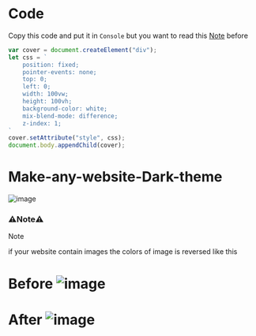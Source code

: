 # Code
Copy this code and put it in ```Console``` but you want to read this [Note](https://github.com/alirafatartist/Make-any-website-Dark-theme/tree/main?tab=readme-ov-file#%EF%B8%8Fnote%EF%B8%8F)  before
```js
var cover = document.createElement("div"); 
let css = ` 
    position: fixed; 
    pointer-events: none; 
    top: 0; 
    left: 0; 
    width: 100vw; 
    height: 100vh; 
    background-color: white; 
    mix-blend-mode: difference; 
    z-index: 1; 
` 
cover.setAttribute("style", css); 
document.body.appendChild(cover);
```
# Make-any-website-Dark-theme
![image](https://github.com/alirafatartist/Make-any-website-Dark-theme/assets/89305319/781a29e8-c1f4-4e76-94db-e7f76167cc22)
### ⚠️Note⚠️

> [!Note]  
> if your website contain images the colors of image is reversed like this
>  # Before ![image](https://github.com/alirafatartist/Make-any-website-Dark-theme/assets/89305319/a0e2729b-09ef-456b-a810-bc6311fabb6c)
> # After ![image](https://github.com/alirafatartist/Make-any-website-Dark-theme/assets/89305319/cf33bebe-1ffb-4140-acd4-1088be10fffe)
